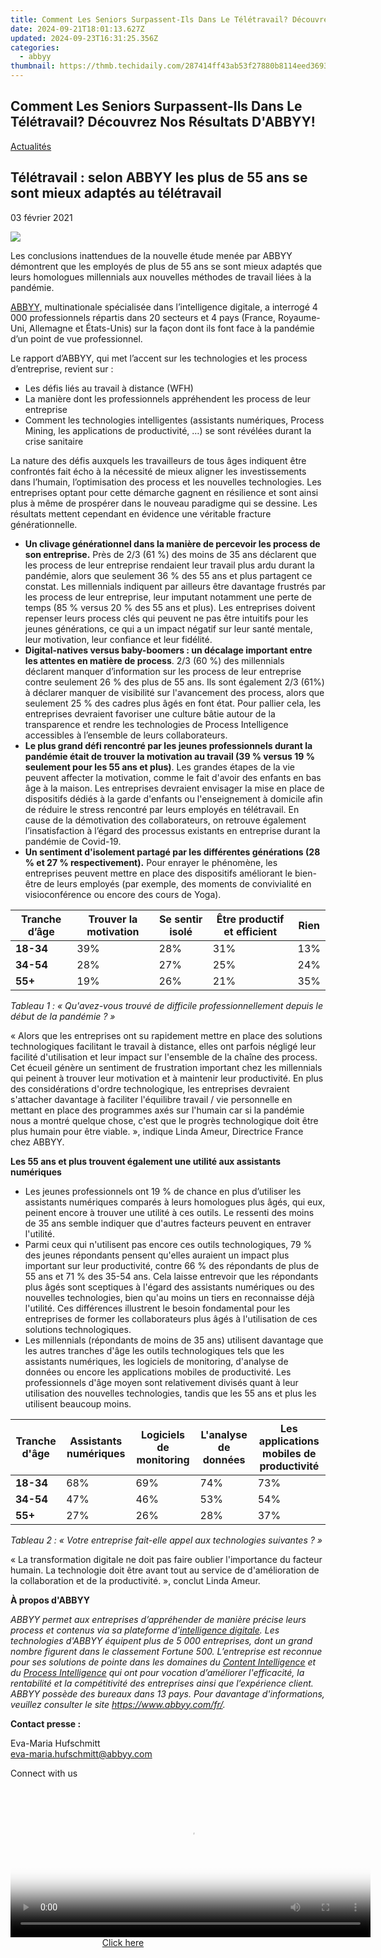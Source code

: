 ```yaml
---
title: Comment Les Seniors Surpassent-Ils Dans Le Télétravail? Découvrez Nos Résultats D'ABBYY!
date: 2024-09-21T18:01:13.627Z
updated: 2024-09-23T16:31:25.356Z
categories:
  - abbyy
thumbnail: https://thmb.techidaily.com/287414ff43ab53f27880b8114eed3693184381a70cdfc416ba85990af80f04e8.jpg
---
```


## Comment Les Seniors Surpassent-Ils Dans Le Télétravail? Découvrez Nos Résultats D'ABBYY!

[Actualités](https://tools.techidaily.com/abbyy/products/)

## Télétravail : selon ABBYY les plus de 55 ans se sont mieux adaptés au télétravail

03 février 2021

![](https://content.abbyy.com/-/media/project/abbyy/abbyy/branchtemplates/shutterstock_1272462163_1296-x-729.jpg?h=729&iar=0&w=1296)

Les conclusions inattendues de la nouvelle étude menée par ABBYY démontrent que les employés de plus de 55 ans se sont mieux adaptés que leurs homologues millennials aux nouvelles méthodes de travail liées à la pandémie.

[ABBYY,](https://tools.techidaily.com/abbyy/products/) multinationale spécialisée dans l’intelligence digitale, a interrogé 4 000 professionnels répartis dans 20 secteurs et 4 pays (France, Royaume-Uni, Allemagne et États-Unis) sur la façon dont ils font face à la pandémie d’un point de vue professionnel.

Le rapport d’ABBYY, qui met l’accent sur les technologies et les process d’entreprise, revient sur :

* Les défis liés au travail à distance (WFH)
* La manière dont les professionnels appréhendent les process de leur entreprise
* Comment les technologies intelligentes (assistants numériques, Process Mining, les applications de productivité, …) se sont révélées durant la crise sanitaire

La nature des défis auxquels les travailleurs de tous âges indiquent être confrontés fait écho à la nécessité de mieux aligner les investissements dans l’humain, l’optimisation des process et les nouvelles technologies. Les entreprises optant pour cette démarche gagnent en résilience et sont ainsi plus à même de prospérer dans le nouveau paradigme qui se dessine. Les résultats mettent cependant en évidence une véritable fracture générationnelle.

* **Un clivage générationnel dans la manière de percevoir les process de son entreprise.** Près de 2/3 (61 %) des moins de 35 ans déclarent que les process de leur entreprise rendaient leur travail plus ardu durant la pandémie, alors que seulement 36 % des 55 ans et plus partagent ce constat. Les millennials indiquent par ailleurs être davantage frustrés par les process de leur entreprise, leur imputant notamment une perte de temps (85 % versus 20 % des 55 ans et plus). Les entreprises doivent repenser leurs process clés qui peuvent ne pas être intuitifs pour les jeunes générations, ce qui a un impact négatif sur leur santé mentale, leur motivation, leur confiance et leur fidélité.
* **Digital-natives versus baby-boomers : un décalage important entre les attentes en matière de process**. 2/3 (60 %) des millennials déclarent manquer d’information sur les process de leur entreprise contre seulement 26 % des plus de 55 ans. Ils sont également 2/3 (61%) à déclarer manquer de visibilité sur l'avancement des process, alors que seulement 25 % des cadres plus âgés en font état. Pour pallier cela, les entreprises devraient favoriser une culture bâtie autour de la transparence et rendre les technologies de Process Intelligence accessibles à l’ensemble de leurs collaborateurs.
* **Le plus grand défi rencontré par les jeunes professionnels durant la pandémie était de trouver la motivation au travail (39 % versus 19 % seulement pour les 55 ans et plus)**. Les grandes étapes de la vie peuvent affecter la motivation, comme le fait d'avoir des enfants en bas âge à la maison. Les entreprises devraient envisager la mise en place de dispositifs dédiés à la garde d'enfants ou l'enseignement à domicile afin de réduire le stress rencontré par leurs employés en télétravail. En cause de la démotivation des collaborateurs, on retrouve également l’insatisfaction à l’égard des processus existants en entreprise durant la pandémie de Covid-19.
* **Un sentiment d'isolement partagé par les différentes générations (28 % et 27 % respectivement).** Pour enrayer le phénomène, les entreprises peuvent mettre en place des dispositifs améliorant le bien-être de leurs employés (par exemple, des moments de convivialité en visioconférence ou encore des cours de Yoga).

| **Tranche d’âge** | **Trouver la motivation** | **Se sentir isolé** | **Être productif et efficient** | **Rien** |
| ----------------- | ------------------------- | ------------------- | ------------------------------- | -------- |
| **18-34**         | 39%                       | 28%                 | 31%                             | 13%      |
| **34-54**         | 28%                       | 27%                 | 25%                             | 24%      |
| **55+**           | 19%                       | 26%                 | 21%                             | 35%      |

_Tableau 1 : « Qu'avez-vous trouvé de difficile professionnellement depuis le début de la pandémie ? »_

« Alors que les entreprises ont su rapidement mettre en place des solutions technologiques facilitant le travail à distance, elles ont parfois négligé leur facilité d'utilisation et leur impact sur l'ensemble de la chaîne des process. Cet écueil génère un sentiment de frustration important chez les millennials qui peinent à trouver leur motivation et à maintenir leur productivité. En plus des considérations d'ordre technologique, les entreprises devraient s'attacher davantage à faciliter l'équilibre travail / vie personnelle en mettant en place des programmes axés sur l'humain car si la pandémie nous a montré quelque chose, c'est que le progrès technologique doit être plus humain pour être viable. », indique Linda Ameur, Directrice France chez ABBYY.

**Les 55 ans et plus trouvent également une utilité aux assistants numériques**

* Les jeunes professionnels ont 19 % de chance en plus d’utiliser les assistants numériques comparés à leurs homologues plus âgés, qui eux, peinent encore à trouver une utilité à ces outils. Le ressenti des moins de 35 ans semble indiquer que d'autres facteurs peuvent en entraver l'utilité.
* Parmi ceux qui n'utilisent pas encore ces outils technologiques, 79 % des jeunes répondants pensent qu'elles auraient un impact plus important sur leur productivité, contre 66 % des répondants de plus de 55 ans et 71 % des 35-54 ans. Cela laisse entrevoir que les répondants plus âgés sont sceptiques à l'égard des assistants numériques ou des nouvelles technologies, bien qu'au moins un tiers en reconnaisse déjà l'utilité. Ces différences illustrent le besoin fondamental pour les entreprises de former les collaborateurs plus âgés à l'utilisation de ces solutions technologiques.
* Les millennials (répondants de moins de 35 ans) utilisent davantage que les autres tranches d'âge les outils technologiques tels que les assistants numériques, les logiciels de monitoring, d'analyse de données ou encore les applications mobiles de productivité. Les professionnels d'âge moyen sont relativement divisés quant à leur utilisation des nouvelles technologies, tandis que les 55 ans et plus les utilisent beaucoup moins.

| **Tranche d'âge** | **Assistants numériques** | **Logiciels de monitoring** | **L'analyse de données** | **Les applications mobiles de productivité** |
| ----------------- | ------------------------- | --------------------------- | ------------------------ | -------------------------------------------- |
| **18-34**         | 68%                       | 69%                         | 74%                      | 73%                                          |
| **34-54**         | 47%                       | 46%                         | 53%                      | 54%                                          |
| **55+**           | 27%                       | 26%                         | 28%                      | 37%                                          |

_Tableau 2 : « Votre entreprise fait-elle appel aux technologies suivantes ? »_

« La transformation digitale ne doit pas faire oublier l'importance du facteur humain. La technologie doit être avant tout au service de d'amélioration de la collaboration et de la productivité. », conclut Linda Ameur.

**À propos d'ABBYY**

_ABBYY permet aux entreprises d’appréhender de manière précise leurs process et contenus via sa plateforme d'[intelligence digitale](https://tools.techidaily.com/abbyy/products/). Les technologies d'ABBYY équipent plus de 5 000 entreprises, dont un grand nombre figurent dans le classement Fortune 500\. L’entreprise est reconnue pour ses solutions de pointe dans les domaines du [Content Intelligence](https://tools.techidaily.com/abbyy/products/) et du [Process Intelligence](https://tools.techidaily.com/abbyy/products/) qui ont pour vocation d’améliorer l'efficacité, la rentabilité et la compétitivité des entreprises ainsi que l’expérience client. ABBYY possède des bureaux dans 13 pays. Pour davantage d'informations, veuillez consulter le site <https://www.abbyy.com/fr/>._

**Contact presse :**

Eva-Maria Hufschmitt  
[eva-maria.hufschmitt@abbyy.com](https://tools.techidaily.com/abbyy/products/)  
  
Connect with us

<ins class="adsbygoogle"
     style="display:block"
     data-ad-format="autorelaxed"
     data-ad-client="ca-pub-7571918770474297"
     data-ad-slot="1223367746"></ins>

<ins class="adsbygoogle"
     style="display:block"
     data-ad-client="ca-pub-7571918770474297"
     data-ad-slot="8358498916"
     data-ad-format="auto"
     data-full-width-responsive="true"></ins>



<!-- affiliate ads begin -->
<span id="1983582">
					<video width="576" height="240" style="cursor:pointer"
           poster="//a.impactradius-go.com/display-clicktoplayimage/1983582.png"
           onclick="if(!this.playClicked){this.play();this.setAttribute('controls',true);this.playClicked=true;}">
	   <source src="//a.impactradius-go.com/display-ad/22993-1983582">
	   <img src="//a.impactradius-go.com/display-clicktoplayimage/1983582.png" style="border: none; height: 100%; width: 100%; object-fit: contain">
	</video>
	<div style="width:360px;text-align:center"><a href="javascript:window.open(decodeURIComponent('https%3A%2F%2Fhomestyler.sjv.io%2Fc%2F5597632%2F1983582%2F22993'), '_blank');void(0);">Click here</a></div>
</span>
<img height="0" width="0" src="https://imp.pxf.io/i/5597632/1983582/22993" style="position:absolute;visibility:hidden;" border="0" />
<!-- affiliate ads end -->

